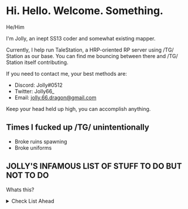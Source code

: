 # Hi. Hello. Welcome. Something.

He/Him

I'm Jolly, an inept SS13 coder and somewhat existing mapper.

Currently, I help run TaleStation, a HRP-oriented RP server using /TG/ Station as our base.
You can find me bouncing between there and /TG/ Station itself contributing.

If you need to contact me, your best methods are:
- Discord: Jolly#0512
- Twitter: Jolly66_
- Email: jolly.66.dragon@gmail.com

Keep your head held up high, you can accomplish anything.

## Times I fucked up /TG/ unintentionally
- Broke ruins spawning 
- Broke uniforms 

## JOLLY'S INFAMOUS LIST OF STUFF TO DO BUT NOT TO DO
Whats this?
<details>
  <summary>Check List Ahead</summary>

### TaleStation
- [X] Start XenoBotany job expansion
- [ ] Finish XenoBotany job expansion
- [ ] Start Ordnance Job Expansion
- [ ] Finish Ordnance Job Expansion
- [ ] General clean up
- [ ] Port IPCs
- [X] Replace Felinids to be human genemods, port Tarajans from Paradise

### Skyrat
- [X] Finish adding maints Rooms to BlueShift
- [X] Go through their modular files and repath certain area turfs to what I set on /TG/
- [X] Update BlueShift to use the `access_helpers` that /TG/ implament, also scrub the doors a bit
- [X] Add mapping icons for some of their shit

### /TG/station
- [ ] Update & Fix mapping tools
- [ ] Make mapping tools under TGUI
- [X] Finish excising areas and properly organize them
- [X] Update KS13 (TheDerelict)
- [X] Give KS13 areas icons
</details>
  
